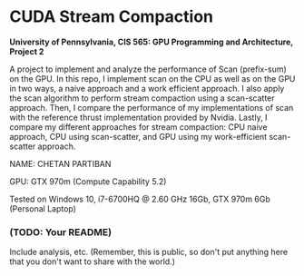 CUDA Stream Compaction
======================

**University of Pennsylvania, CIS 565: GPU Programming and Architecture, Project 2**

A project to implement and analyze the performance of Scan (prefix-sum) on the GPU. In this repo, I implement scan on the CPU as well as on the GPU in two ways, a naive approach and a work efficient approach. I also apply the scan algorithm to perform stream compaction using a scan-scatter approach. Then, I compare the performance of my implementations of scan with the reference thrust implementation provided by Nvidia. Lastly, I compare my different approaches for stream compaction: CPU naive approach, CPU using scan-scatter, and GPU using my work-efficient scan-scatter approach. 

NAME: CHETAN PARTIBAN 

GPU: GTX 970m (Compute Capability 5.2) 

Tested on Windows 10, i7-6700HQ @ 2.60 GHz 16Gb, GTX 970m 6Gb (Personal Laptop) 

### (TODO: Your README)

Include analysis, etc. (Remember, this is public, so don't put
anything here that you don't want to share with the world.)

